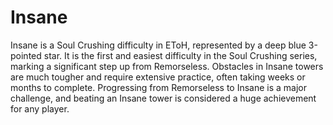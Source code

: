 # Insane

Insane is a Soul Crushing difficulty in EToH, represented by a deep blue 3-pointed star. It is the first and easiest difficulty in the Soul Crushing series, marking a significant step up from Remorseless. Obstacles in Insane towers are much tougher and require extensive practice, often taking weeks or months to complete. Progressing from Remorseless to Insane is a major challenge, and beating an Insane tower is considered a huge achievement for any player.
